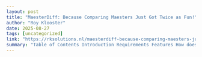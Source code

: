 ```yaml
---
layout: post
title: "MaesterDiff: Because Comparing Maesters Just Got Twice as Fun!"
author: "Roy Klooster"
date: 2025-08-27
tags: [uncategorized]
link: "https://rksolutions.nl/maesterdiff-because-comparing-maesters-just-got-twice-as-fun/"
summary: "Table of Contents Introduction Requirements Features How does it work? File &#38; Folder Comparison Cross-Tenant Comparison Advanced Options Output Conclusion Introduction As Microsoft 365 environm..."
---
```

